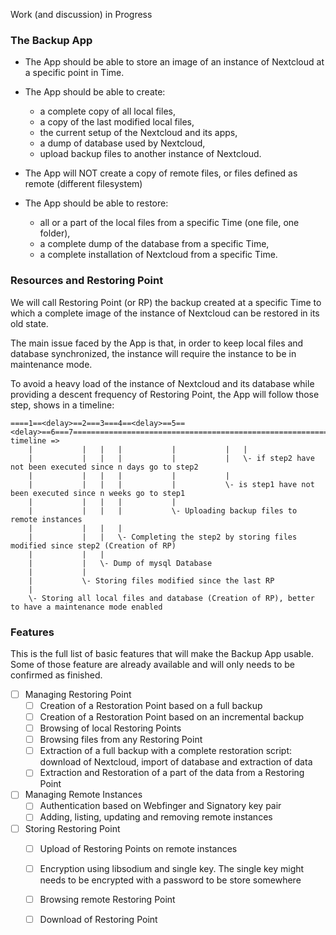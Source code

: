 Work (and discussion) in Progress 

### The Backup App

- The App should be able to store an image of an instance of Nextcloud at a 
  specific point in Time.
- The App should be able to create: 
  - a complete copy of all local files,
  - a copy of the last modified local files,
  - the current setup of the Nextcloud and its apps,
  - a dump of database used by Nextcloud,
  - upload backup files to another instance of Nextcloud.
    
- The App will NOT create a copy of remote files, or files defined as remote (different filesystem)
- The App should be able to restore:
  - all or a part of the local files from a specific Time (one file, one folder),
  - a complete dump of the database from a specific Time,
  - a complete installation of Nextcloud from a specific Time.  


### Resources and Restoring Point

We will call Restoring Point (or RP) the backup created at a specific Time to which a complete image of the instance of Nextcloud can be restored in
its old state.

The main issue faced by the App is that, in order to keep local files and database synchronized, the instance will require the instance 
to be in maintenance mode.

To avoid a heavy load of the instance of Nextcloud and its database while providing 
a descent frequency of Restoring Point, the App will follow those step, shows in a timeline:

```
====1==<delay>==2===3===4==<delay>==5==<delay>==6===7=========================================================== timeline =>
    |           |   |   |           |           |   |
    |           |   |   |           |           |   \- if step2 have not been executed since n days go to step2
    |           |   |   |           |           |
    |           |   |   |           |           \- is step1 have not been executed since n weeks go to step1 
    |           |   |   |           |
    |           |   |   |           \- Uploading backup files to remote instances
    |           |   |   |    
    |           |   |   \- Completing the step2 by storing files modified since step2 (Creation of RP)
    |           |   |
    |           |   \- Dump of mysql Database
    |           |
    |           \- Storing files modified since the last RP
    |
    \- Storing all local files and database (Creation of RP), better to have a maintenance mode enabled 
```


### Features

This is the full list of basic features that will make the Backup App usable. Some
of those feature are already available and will only needs to be confirmed as finished.


- [ ] Managing Restoring Point
  - [ ] Creation of a Restoration Point based on a full backup
  - [ ] Creation of a Restoration Point based on an incremental backup  
  - [ ] Browsing of local Restoring Points
  - [ ] Browsing files from any Restoring Point
  - [ ] Extraction of a full backup with a complete restoration script: download of Nextcloud, 
    import of database and extraction of data
  - [ ] Extraction and Restoration of a part of the data from a Restoring Point 
    
- [ ] Managing Remote Instances
  - [ ] Authentication based on Webfinger and Signatory key pair
  - [ ] Adding, listing, updating and removing remote instances
    
- [ ] Storing Restoring Point
  - [ ] Upload of Restoring Points on remote instances
  - [ ] Encryption using libsodium and single key. The single key might needs to be encrypted 
    with a password to be store somewhere   
  - [ ] Browsing remote Restoring Point
  - [ ] Download of Restoring Point

